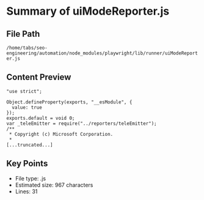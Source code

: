 # Summary of uiModeReporter.js
  
## File Path
`/home/tabs/seo-engineering/automation/node_modules/playwright/lib/runner/uiModeReporter.js`

## Content Preview
```
"use strict";

Object.defineProperty(exports, "__esModule", {
  value: true
});
exports.default = void 0;
var _teleEmitter = require("../reporters/teleEmitter");
/**
 * Copyright (c) Microsoft Corporation.
 *
[...truncated...]
```

## Key Points
- File type: .js
- Estimated size: 967 characters
- Lines: 31
